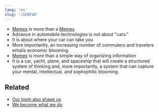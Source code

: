 ```yaml
---
lang: 'en'
slug: '/5EBFA8'
---
```


- [Memex](./../.././docs/pages/Memex.md) is more than a [Memex](./../.././docs/pages/Memex.md)
- Advance in automobile technologies is not about "cars."
- It is about where your car can take you
- More importantly, an increasing number of commuters and travelers entails economic blooming.
- [Memex](./../.././docs/pages/Memex.md) is more than a simple way of organizing information
- It is a car, yacht, plane, and spaceship that will create a structured system of thinking and, more importantly, a system that can capture your mental, intellectual, and sophophilic blooming.

## Related

- [Our tools also shape us](./../.././docs/pages/Our%20tools%20also%20shape%20us.md)
- [We become what we do](./../.././docs/pages/We%20become%20what%20we%20do.md)

<head>
  <html lang="en-US"/>
</head>

